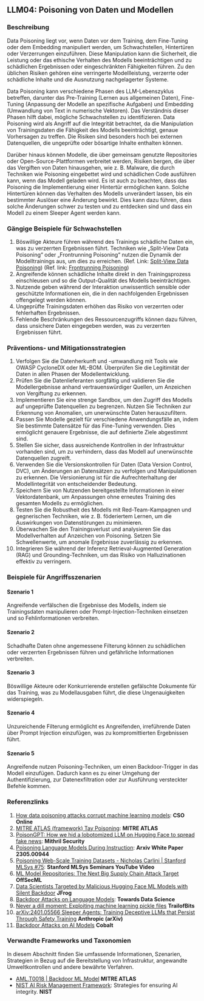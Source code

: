 ## LLM04: Poisoning von Daten und Modellen

### Beschreibung

Data Poisoning liegt vor, wenn Daten vor dem Training, dem Fine-Tuning oder dem Embedding manipuliert werden, um Schwachstellen, Hintertüren oder Verzerrungen einzuführen. Diese Manipulation kann die Sicherheit, die Leistung oder das ethische Verhalten des Modells beeinträchtigen und zu schädlichen Ergebnissen oder eingeschränkten Fähigkeiten führen. Zu den üblichen Risiken gehören eine verringerte Modellleistung, verzerrte oder schädliche Inhalte und die Ausnutzung nachgelagerter Systeme.

Data Poisoning kann verschiedene Phasen des LLM-Lebenszyklus betreffen, darunter das Pre-Training (Lernen aus allgemeinen Daten), Fine-Tuning (Anpassung der Modelle an spezifische Aufgaben) und Embedding (Umwandlung von Text in numerische Vektoren). Das Verständnis dieser Phasen hilft dabei, mögliche Schwachstellen zu identifizieren. Data Poisoning wird als Angriff auf die Integrität betrachtet, da die Manipulation von Trainingsdaten die Fähigkeit des Modells beeinträchtigt, genaue Vorhersagen zu treffen. Die Risiken sind besonders hoch bei externen Datenquellen, die ungeprüfte oder bösartige Inhalte enthalten können.

Darüber hinaus können Modelle, die über gemeinsam genutzte Repositories oder Open-Source-Plattformen verbreitet werden, Risiken bergen, die über das Vergiften von Daten hinausgehen, wie z. B. Malware, die durch Techniken wie Poisoning eingebettet wird und schädlichen Code ausführen kann, wenn das Modell geladen wird. Es ist auch zu beachten, dass das Poisoning die Implementierung einer Hintertür ermöglichen kann. Solche Hintertüren können das Verhalten des Modells unverändert lassen, bis ein bestimmter Auslöser eine Änderung bewirkt. Dies kann dazu führen, dass solche Änderungen schwer zu testen und zu entdecken sind und dass ein Modell zu einem Sleeper Agent werden kann.

### Gängige Beispiele für Schwachstellen

1. Böswillige Akteure führen während des Trainings schädliche Daten ein, was zu verzerrten Ergebnissen führt. Techniken wie „Split-View Data Poisoning“ oder „Frontrunning Poisoning“ nutzen die Dynamik der Modelltrainings aus, um dies zu erreichen.
  (Ref. Link: [Split-View Data Poisoning](https://github.com/GangGreenTemperTatum/speaking/blob/main/dc604/hacker-summer-camp-23/Ads%20_%20Poisoning%20Web%20Training%20Datasets%20_%20Flow%20Diagram%20-%20Exploit%201%20Split-View%20Data%20Poisoning.jpeg))
  (Ref. link: [Frontrunning Poisoning](https://github.com/GangGreenTemperTatum/speaking/blob/main/dc604/hacker-summer-camp-23/Ads%20_%20Poisoning%20Web%20Training%20Datasets%20_%20Flow%20Diagram%20-%20Exploit%202%20Frontrunning%20Data%20Poisoning.jpeg))
2. Angreifende können schädliche Inhalte direkt in den Trainingsprozess einschleusen und so die Output-Qualität des Modells beeinträchtigen.
3. Nutzende geben während der Interaktion unwissentlich sensible oder geschützte Informationen ein, die in den nachfolgenden Ergebnissen offengelegt werden können.
4. Ungeprüfte Trainingsdaten erhöhen das Risiko von verzerrten oder fehlerhaften Ergebnissen.
5. Fehlende Beschränkungen des Ressourcenzugriffs können dazu führen, dass unsichere Daten eingegeben werden, was zu verzerrten Ergebnissen führt.

### Präventions- und Mitigationsstrategien

1. Verfolgen Sie die Datenherkunft und -umwandlung mit Tools wie OWASP CycloneDX oder ML-BOM. Überprüfen Sie die Legitimität der Daten in allen Phasen der Modellentwicklung.
2. Prüfen Sie die Datenlieferanten sorgfältig und validieren Sie die Modellergebnisse anhand vertrauenswürdiger Quellen, um Anzeichen von Vergiftung zu erkennen.
3. Implementieren Sie eine strenge Sandbox, um den Zugriff des Modells auf ungeprüfte Datenquellen zu begrenzen. Nutzen Sie Techniken zur Erkennung von Anomalien, um unerwünschte Daten herauszufiltern.
4. Passen Sie Modelle gezielt für verschiedene Anwendungsfälle an, indem Sie bestimmte Datensätze für das Fine-Tuning verwenden. Dies ermöglicht genauere Ergebnisse, die auf definierte Ziele abgestimmt sind.
5. Stellen Sie sicher, dass ausreichende Kontrollen in der Infrastruktur vorhanden sind, um zu verhindern, dass das Modell auf unerwünschte Datenquellen zugreift.
6. Verwenden Sie die Versionskontrollen für Daten (Data Version Control, DVC), um Änderungen an Datensätzen zu verfolgen und Manipulationen zu erkennen. Die Versionierung ist für die Aufrechterhaltung der Modellintegrität von entscheidender Bedeutung.
7. Speichern Sie von Nutzenden bereitgestellte Informationen in einer Vektordatenbank, um Anpassungen ohne erneutes Training des gesamten Modells zu ermöglichen.
8. Testen Sie die Robustheit des Modells mit Red-Team-Kampagnen und gegnerischen Techniken, wie z. B. föderiertem Lernen, um die Auswirkungen von Datenstörungen zu minimieren.
9. Überwachen Sie den Trainingsverlust und analysieren Sie das Modellverhalten auf Anzeichen von Poisoning. Setzen Sie Schwellenwerte, um anomale Ergebnisse zuverlässig zu erkennen.
10. Integrieren Sie während der Inferenz Retrieval-Augmented Generation (RAG) und Grounding-Techniken, um das Risiko von Halluzinationen effektiv zu verringern.

### Beispiele für Angriffsszenarien

#### Szenario 1

  Angreifende verfälschen die Ergebnisse des Modells, indem sie Trainingsdaten manipulieren oder Prompt-Injection-Techniken einsetzen und so Fehlinformationen verbreiten.

#### Szenario 2

  Schadhafte Daten ohne angemessene Filterung können zu schädlichen oder verzerrten Ergebnissen führen und gefährliche Informationen verbreiten.

#### Szenario 3

  Böswillige Akteure oder Konkurrierende erstellen gefälschte Dokumente für das Training, was zu Modellausgaben führt, die diese Ungenauigkeiten widerspiegeln.

#### Szenario 4

  Unzureichende Filterung ermöglicht es Angreifenden, irreführende Daten über Prompt Injection einzufügen, was zu kompromittierten Ergebnissen führt.

#### Szenario 5

  Angreifende nutzen Poisoning-Techniken, um einen Backdoor-Trigger in das Modell einzufügen. Dadurch kann es zu einer Umgehung der Authentifizierung, zur Datenexfiltration oder zur Ausführung versteckter Befehle kommen.

### Referenzlinks

1. [How data poisoning attacks corrupt machine learning models](https://www.csoonline.com/article/3613932/how-data-poisoning-attacks-corrupt-machine-learning-models.html): **CSO Online**
2. [MITRE ATLAS (framework) Tay Poisoning](https://atlas.mitre.org/studies/AML.CS0009/): **MITRE ATLAS**
3. [PoisonGPT: How we hid a lobotomized LLM on Hugging Face to spread fake news](https://blog.mithrilsecurity.io/poisongpt-how-we-hid-a-lobotomized-llm-on-hugging-face-to-spread-fake-news/): **Mithril Security**
4. [Poisoning Language Models During Instruction](https://arxiv.org/abs/2305.00944): **Arxiv White Paper 2305.00944**
5. [Poisoning Web-Scale Training Datasets - Nicholas Carlini | Stanford MLSys #75](https://www.youtube.com/watch?v=h9jf1ikcGyk): **Stanford MLSys Seminars YouTube Video**
6. [ML Model Repositories: The Next Big Supply Chain Attack Target](https://www.darkreading.com/cloud-security/ml-model-repositories-next-big-supply-chain-attack-target) **OffSecML**
7. [Data Scientists Targeted by Malicious Hugging Face ML Models with Silent Backdoor](https://jfrog.com/blog/data-scientists-targeted-by-malicious-hugging-face-ml-models-with-silent-backdoor/) **JFrog**
8. [Backdoor Attacks on Language Models](https://towardsdatascience.com/backdoor-attacks-on-language-models-can-we-trust-our-models-weights-73108f9dcb1f): **Towards Data Science**
9. [Never a dill moment: Exploiting machine learning pickle files](https://blog.trailofbits.com/2021/03/15/never-a-dill-moment-exploiting-machine-learning-pickle-files/) **TrailofBits**
10. [arXiv:2401.05566 Sleeper Agents: Training Deceptive LLMs that Persist Through Safety Training](https://www.anthropic.com/news/sleeper-agents-training-deceptive-llms-that-persist-through-safety-training) **Anthropic (arXiv)**
11. [Backdoor Attacks on AI Models](https://www.cobalt.io/blog/backdoor-attacks-on-ai-models) **Cobalt**

### Verwandte Frameworks und Taxonomien

In diesem Abschnitt finden Sie umfassende Informationen, Szenarien, Strategien in Bezug auf die Bereitstellung von Infrastruktur, angewandte Umweltkontrollen und andere bewährte Verfahren.

- [AML.T0018 | Backdoor ML Model](https://atlas.mitre.org/techniques/AML.T0018) **MITRE ATLAS**
- [NIST AI Risk Management Framework](https://www.nist.gov/itl/ai-risk-management-framework): Strategies for ensuring AI integrity. **NIST**
